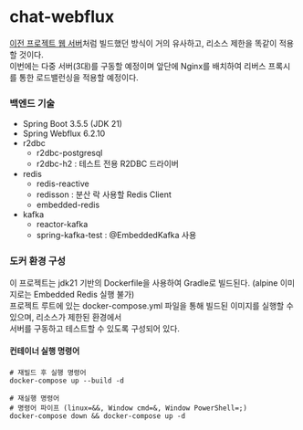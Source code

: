 # chat-webflux

[이전 프로젝트 웹 서버](https://github.com/gr1993/chat-service/blob/main/chat-mvc/README.md)처럼 빌드했던 방식이 거의 유사하고, 리소스 제한을 똑같이 적용할 것이다.  
이번에는 다중 서버(3대)를 구동할 예정이며 앞단에 Nginx를 배치하여 리버스 프록시를 통한 로드밸런싱을 적용할 예정이다.  


### 백엔드 기술
* Spring Boot 3.5.5 (JDK 21)
* Spring Webflux 6.2.10
* r2dbc
  * r2dbc-postgresql
  * r2dbc-h2 : 테스트 전용 R2DBC 드라이버
* redis
  * redis-reactive
  * redisson : 분산 락 사용할 Redis Client
  * embedded-redis
* kafka
  * reactor-kafka
  * spring-kafka-test : @EmbeddedKafka 사용


### 도커 환경 구성
이 프로젝트는 jdk21 기반의 Dockerfile을 사용하여 Gradle로 빌드된다. (alpine 이미지로는 Embedded Redis 실행 불가)  
프로젝트 루트에 있는 docker-compose.yml 파일을 통해 빌드된 이미지를 실행할 수 있으며, 리소스가 제한된 환경에서  
서버를 구동하고 테스트할 수 있도록 구성되어 있다.

#### 컨테이너 실행 명령어
```shell
# 재빌드 후 실행 명령어
docker-compose up --build -d

# 재실행 명령어
# 명령어 파이프 (linux=&&, Window cmd=&, Window PowerShell=;)
docker-compose down && docker-compose up -d
```